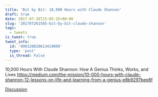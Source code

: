 ```yaml
---
title: 'Bit by Bit: 10,000 Hours with Claude Shannon'
draft: true
date: 2017-07-26T15:05:15+00:00
slug: '201707261505-bit-by-bit-claude-shannon'
tags:
  - tweets
is_tweet: true
tweet_info:
  id: '890120820613419009'
  type: 'post'
  is_thread: False
---
```




10,000 Hours With Claude Shannon: How A Genius Thinks, Works, and Lives <https://medium.com/the-mission/10-000-hours-with-claude-shannon-12-lessons-on-life-and-learning-from-a-genius-e8b9297bee8f>

[Discussion](https://x.com/sytelus/status/890120820613419009)
